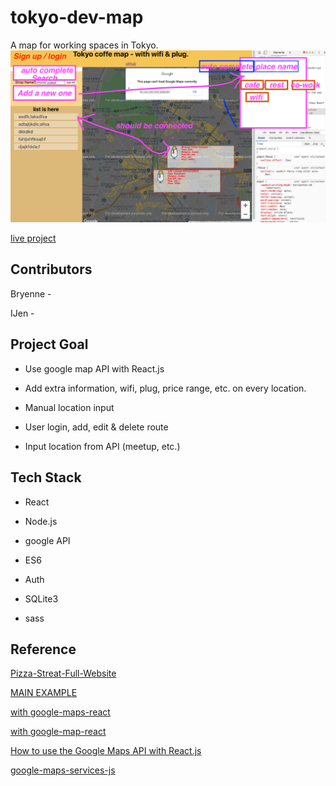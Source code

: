 # tokyo-dev-map
A map for working spaces in Tokyo. 
![Project Image](public/map.png)

[live project](https://github.com/facebook/create-react-app)

## Contributors

Bryenne -

IJen -

## Project Goal
- Use google map API with React.js

- Add extra information, wifi, plug, price range, etc. on every location.

- Manual location input

- User login, add, edit & delete route

- Input location from API (meetup, etc.)

## Tech Stack
- React

- Node.js

- google API

- ES6

- Auth

- SQLite3

- sass

## Reference

[Pizza-Streat-Full-Website](https://github.com/Rogulik/Pizza-Streat-Full-Website/blob/master/src/locationsPage/components/GoogleMap.js)

[MAIN EXAMPLE](http://google-map-react.github.io/google-map-react/map/main/)

[with google-maps-react](https://codesandbox.io/s/eloquent-cori-jp0l4?fontsize=14&hidenavigation=1&theme=dark)

[with google-map-react](https://www.npmjs.com/package/google-map-react)

[How to use the Google Maps API with React.js](https://dev.to/jessicabetts/how-to-use-google-maps-api-and-react-js-26c2)

[google-maps-services-js](https://github.com/googlemaps/google-maps-services-js)
